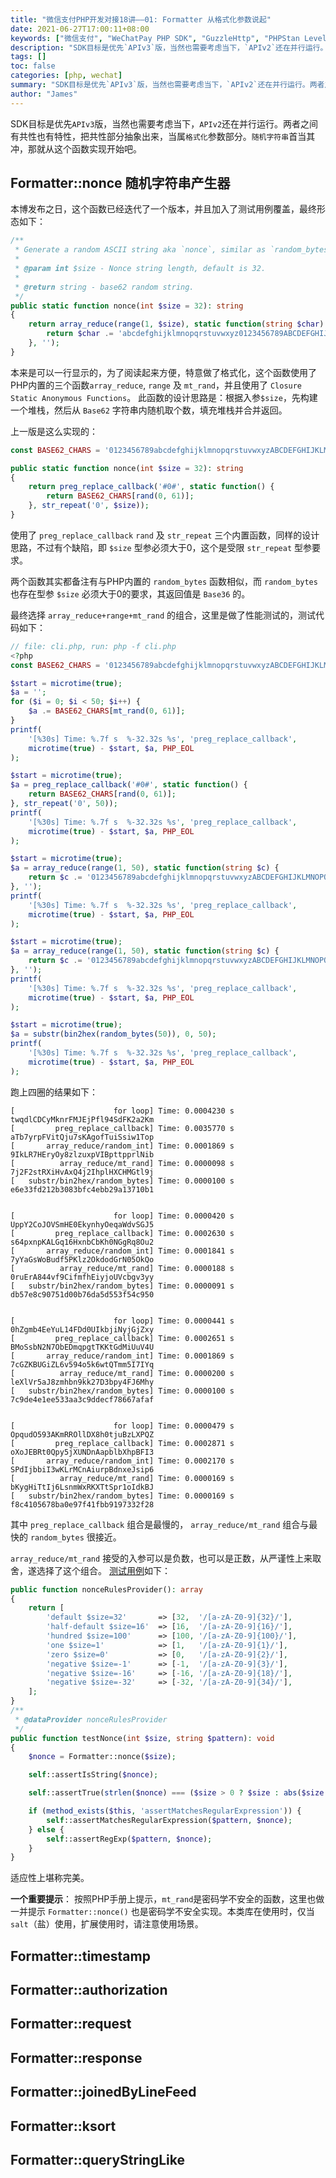 ```yaml
---
title: "微信支付PHP开发对接18讲——01: Formatter 从格式化参数说起"
date: 2021-06-27T17:00:11+08:00
keywords: ["微信支付", "WeChatPay PHP SDK", "GuzzleHttp", "PHPStan Level8"]
description: "SDK目标是优先`APIv3`版，当然也需要考虑当下，`APIv2`还在并行运行。两者之间有共性也有特性，把共性部分抽象出来，当属`格式化`参数部分。`随机字符串`首当其冲，那就从这个函数实现开始吧。"
tags: []
toc: false
categories: [php, wechat]
summary: "SDK目标是优先`APIv3`版，当然也需要考虑当下，`APIv2`还在并行运行。两者之间有共性也有特性，把共性部分抽象出来，当属`格式化`参数部分。`随机字符串`首当其冲，那就从这个函数实现开始吧。"
author: "James"
---
```


SDK目标是优先`APIv3`版，当然也需要考虑当下，`APIv2`还在并行运行。两者之间有共性也有特性，把共性部分抽象出来，当属`格式化`参数部分。`随机字符串`首当其冲，那就从这个函数实现开始吧。

## Formatter::nonce 随机字符串产生器

本博发布之日，这个函数已经迭代了一个版本，并且加入了测试用例覆盖，最终形态如下：

```php
/**
 * Generate a random ASCII string aka `nonce`, similar as `random_bytes`.
 *
 * @param int $size - Nonce string length, default is 32.
 *
 * @return string - base62 random string.
 */
public static function nonce(int $size = 32): string
{
    return array_reduce(range(1, $size), static function(string $char) {
        return $char .= 'abcdefghijklmnopqrstuvwxyz0123456789ABCDEFGHIJKLMNOPQRSTUVWXYZ'[mt_rand(0, 61)];
    }, '');
}
```

本来是可以一行显示的，为了阅读起来方便，特意做了格式化，这个函数使用了PHP内置的三个函数`array_reduce`, `range` 及 `mt_rand`，并且使用了 `Closure` `Static Anonymous Functions`。
此函数的设计思路是：根据入参`$size`，先构建一个堆栈，然后从 `Base62` 字符串内随机取个数，填充堆栈并合并返回。

上一版是这么实现的：

```php
const BASE62_CHARS = '0123456789abcdefghijklmnopqrstuvwxyzABCDEFGHIJKLMNOPQRSTUVWXYZ';

public static function nonce(int $size = 32): string
{
    return preg_replace_callback('#0#', static function() {
        return BASE62_CHARS[rand(0, 61)];
    }, str_repeat('0', $size));
}
```

使用了 `preg_replace_callback` `rand` 及 `str_repeat` 三个内置函数，同样的设计思路，不过有个缺陷，即 `$size` 型参必须大于0，这个是受限 `str_repeat` 型参要求。

两个函数其实都备注有与PHP内置的 `random_bytes` 函数相似，而 `random_bytes` 也存在型参 `$size` 必须大于0的要求，其返回值是 `Base36` 的。

最终选择 `array_reduce+range+mt_rand` 的组合，这里是做了性能测试的，测试代码如下：

```php
// file: cli.php, run: php -f cli.php
<?php
const BASE62_CHARS = '0123456789abcdefghijklmnopqrstuvwxyzABCDEFGHIJKLMNOPQRSTUVWXYZ';

$start = microtime(true);
$a = '';
for ($i = 0; $i < 50; $i++) {
    $a .= BASE62_CHARS[mt_rand(0, 61)];
}
printf(
    '[%30s] Time: %.7f s  %-32.32s %s', 'preg_replace_callback',
    microtime(true) - $start, $a, PHP_EOL
);

$start = microtime(true);
$a = preg_replace_callback('#0#', static function() {
    return BASE62_CHARS[rand(0, 61)];
}, str_repeat('0', 50));
printf(
    '[%30s] Time: %.7f s  %-32.32s %s', 'preg_replace_callback',
    microtime(true) - $start, $a, PHP_EOL
);

$start = microtime(true);
$a = array_reduce(range(1, 50), static function(string $c) {
    return $c .= '0123456789abcdefghijklmnopqrstuvwxyzABCDEFGHIJKLMNOPQRSTUVWXYZ'[random_int(0, 61)];
}, '');
printf(
    '[%30s] Time: %.7f s  %-32.32s %s', 'preg_replace_callback',
    microtime(true) - $start, $a, PHP_EOL
);

$start = microtime(true);
$a = array_reduce(range(1, 50), static function(string $c) {
    return $c .= '0123456789abcdefghijklmnopqrstuvwxyzABCDEFGHIJKLMNOPQRSTUVWXYZ'[mt_rand(0, 61)];
}, '');
printf(
    '[%30s] Time: %.7f s  %-32.32s %s', 'preg_replace_callback',
    microtime(true) - $start, $a, PHP_EOL
);

$start = microtime(true);
$a = substr(bin2hex(random_bytes(50)), 0, 50);
printf(
    '[%30s] Time: %.7f s  %-32.32s %s', 'preg_replace_callback',
    microtime(true) - $start, $a, PHP_EOL
);
```

跑上四圈的结果如下：

```
[                      for loop] Time: 0.0004230 s  twqdlCDCyMknrFMJEjPfl94SdFK2a2Km
[         preg_replace_callback] Time: 0.0035770 s  aTb7yrpFVitQju7sKAgofTuiSsiw1Top
[       array_reduce/random_int] Time: 0.0001869 s  9IkLR7HEryOy8zlzuxpVIBpttpprlNib
[          array_reduce/mt_rand] Time: 0.0000098 s  7j2F2stRXiHvAxQ4j2IhplHXCHMGtl9j
[   substr/bin2hex/random_bytes] Time: 0.0000100 s  e6e33fd212b3083bfc4ebb29a13710b1


[                      for loop] Time: 0.0000420 s  UppY2CoJOVSmHE0EkynhyOeqaWdvSGJ5
[         preg_replace_callback] Time: 0.0002630 s  s64pxnpKALGq16HxnbCbKh0NGgRq8Ou2
[       array_reduce/random_int] Time: 0.0001841 s  7yYaGsWoBudf5PKlz2OkdodGrN05OkQo
[          array_reduce/mt_rand] Time: 0.0000188 s  0ruErA844vf9CifmfhEiyjoUVcbgv3yy
[   substr/bin2hex/random_bytes] Time: 0.0000091 s  db57e8c90751d00b76da5d553f54c950


[                      for loop] Time: 0.0000441 s  0hZgmb4EeYuL14FDd0UIkbjiNyjGjZxy
[         preg_replace_callback] Time: 0.0002651 s  BMoSsbN2N7ObEDmqpgtTKKtGdMiUuV4U
[       array_reduce/random_int] Time: 0.0001869 s  7cGZKBUGiZL6v594o5k6wtQTmm5I7IYq
[          array_reduce/mt_rand] Time: 0.0000200 s  leXlVr5aJ8zmhbn9kk27D3bpy4FJ6Mhy
[   substr/bin2hex/random_bytes] Time: 0.0000100 s  7c9de4e1ee533aa3c9ddecf78667afaf


[                      for loop] Time: 0.0000479 s  OpqudO593AKmRROllDX8h0tjuBzLXPQZ
[         preg_replace_callback] Time: 0.0002871 s  oXoJEBRt0Qpy5jXUNDnAapblbXhpBFI3
[       array_reduce/random_int] Time: 0.0002170 s  SPdIjbbiI3wKLrMCnAiurpBdnxeJsip6
[          array_reduce/mt_rand] Time: 0.0000169 s  bKygHiTtIj6LsnmWxRKXTtSpr1oIdkBJ
[   substr/bin2hex/random_bytes] Time: 0.0000169 s  f8c4105678ba0e97f41fbb9197332f28
```

其中 `preg_replace_callback` 组合是最慢的， `array_reduce/mt_rand` 组合与最快的 `random_bytes` 很接近。

`array_reduce/mt_rand` 接受的入参可以是负数，也可以是正数，从严谨性上来取舍，遂选择了这个组合。
[测试用例](https://github.com/TheNorthMemory/wechatpay-php/blob/5fb1c64a154cc63bbff730e59c0632c0f6e45043/tests/FormatterTest.php)如下：

```php
public function nonceRulesProvider(): array
{
    return [
        'default $size=32'       => [32,  '/[a-zA-Z0-9]{32}/'],
        'half-default $size=16'  => [16,  '/[a-zA-Z0-9]{16}/'],
        'hundred $size=100'      => [100, '/[a-zA-Z0-9]{100}/'],
        'one $size=1'            => [1,   '/[a-zA-Z0-9]{1}/'],
        'zero $size=0'           => [0,   '/[a-zA-Z0-9]{2}/'],
        'negative $size=-1'      => [-1,  '/[a-zA-Z0-9]{3}/'],
        'negative $size=-16'     => [-16, '/[a-zA-Z0-9]{18}/'],
        'negative $size=-32'     => [-32, '/[a-zA-Z0-9]{34}/'],
    ];
}
/**
 * @dataProvider nonceRulesProvider
 */
public function testNonce(int $size, string $pattern): void
{
    $nonce = Formatter::nonce($size);

    self::assertIsString($nonce);

    self::assertTrue(strlen($nonce) === ($size > 0 ? $size : abs($size - 2)));

    if (method_exists($this, 'assertMatchesRegularExpression')) {
        self::assertMatchesRegularExpression($pattern, $nonce);
    } else {
        self::assertRegExp($pattern, $nonce);
    }
}
```

适应性上堪称完美。

**一个重要提示**： 按照PHP手册上提示，`mt_rand`是密码学不安全的函数，这里也做一并提示 `Formatter::nonce()` 也是密码学不安全实现。本类库在使用时，仅当`salt`（盐）使用，扩展使用时，请注意使用场景。

## Formatter::timestamp

## Formatter::authorization

## Formatter::request

## Formatter::response

## Formatter::joinedByLineFeed

## Formatter::ksort

## Formatter::queryStringLike
